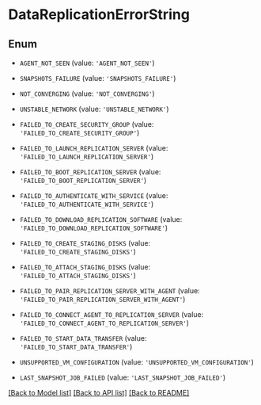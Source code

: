 # DataReplicationErrorString


## Enum

* `AGENT_NOT_SEEN` (value: `'AGENT_NOT_SEEN'`)

* `SNAPSHOTS_FAILURE` (value: `'SNAPSHOTS_FAILURE'`)

* `NOT_CONVERGING` (value: `'NOT_CONVERGING'`)

* `UNSTABLE_NETWORK` (value: `'UNSTABLE_NETWORK'`)

* `FAILED_TO_CREATE_SECURITY_GROUP` (value: `'FAILED_TO_CREATE_SECURITY_GROUP'`)

* `FAILED_TO_LAUNCH_REPLICATION_SERVER` (value: `'FAILED_TO_LAUNCH_REPLICATION_SERVER'`)

* `FAILED_TO_BOOT_REPLICATION_SERVER` (value: `'FAILED_TO_BOOT_REPLICATION_SERVER'`)

* `FAILED_TO_AUTHENTICATE_WITH_SERVICE` (value: `'FAILED_TO_AUTHENTICATE_WITH_SERVICE'`)

* `FAILED_TO_DOWNLOAD_REPLICATION_SOFTWARE` (value: `'FAILED_TO_DOWNLOAD_REPLICATION_SOFTWARE'`)

* `FAILED_TO_CREATE_STAGING_DISKS` (value: `'FAILED_TO_CREATE_STAGING_DISKS'`)

* `FAILED_TO_ATTACH_STAGING_DISKS` (value: `'FAILED_TO_ATTACH_STAGING_DISKS'`)

* `FAILED_TO_PAIR_REPLICATION_SERVER_WITH_AGENT` (value: `'FAILED_TO_PAIR_REPLICATION_SERVER_WITH_AGENT'`)

* `FAILED_TO_CONNECT_AGENT_TO_REPLICATION_SERVER` (value: `'FAILED_TO_CONNECT_AGENT_TO_REPLICATION_SERVER'`)

* `FAILED_TO_START_DATA_TRANSFER` (value: `'FAILED_TO_START_DATA_TRANSFER'`)

* `UNSUPPORTED_VM_CONFIGURATION` (value: `'UNSUPPORTED_VM_CONFIGURATION'`)

* `LAST_SNAPSHOT_JOB_FAILED` (value: `'LAST_SNAPSHOT_JOB_FAILED'`)

[[Back to Model list]](../README.md#documentation-for-models) [[Back to API list]](../README.md#documentation-for-api-endpoints) [[Back to README]](../README.md)


